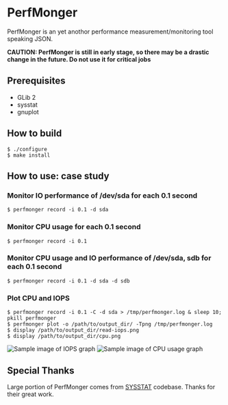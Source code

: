  PerfMonger
============

PerfMonger is an yet anothor performance measurement/monitoring tool
speaking JSON.

**CAUTION: PerfMonger is still in early stage, so there may be a drastic change in the future. Do not use it for critical jobs**

 Prerequisites
---------------

  * GLib 2
  * sysstat
  * gnuplot


 How to build
--------------

    $ ./configure
    $ make install


 How to use: case study
------------------------

### Monitor IO performance of /dev/sda for each 0.1 second

    $ perfmonger record -i 0.1 -d sda

### Monitor CPU usage for each 0.1 second

    $ perfmonger record -i 0.1

### Monitor CPU usage and IO performance of /dev/sda, sdb for each 0.1 second

    $ perfmonger record -i 0.1 -d sda -d sdb

### Plot CPU and IOPS

    $ perfmonger record -i 0.1 -C -d sda > /tmp/perfmonger.log & sleep 10; pkill perfmonger
    $ perfmonger plot -o /path/to/output_dir/ -Tpng /tmp/perfmonger.log
    $ display /path/to/output_dir/read-iops.png
    $ display /path/to/output_dir/cpu.png

![Sample image of IOPS graph](https://raw.github.com/hayamiz/perfmonger/master/misc/sample-read-iops.png)
![Sample image of CPU usage graph](https://raw.github.com/hayamiz/perfmonger/master/misc/sample-cpu.png)

 Special Thanks
----------------

Large portion of PerfMonger comes from
[SYSSTAT](http://sebastien.godard.pagesperso-orange.fr/) codebase. Thanks for
their great work.
